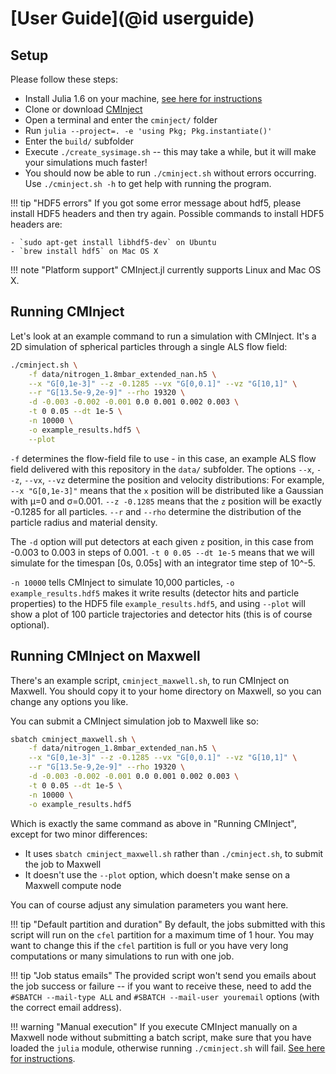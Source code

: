 # [User Guide](@id userguide)

## Setup

Please follow these steps:

- Install Julia 1.6 on your machine, [see here for instructions](https://julialang.org/downloads/)
- Clone or download [CMInject](https://github.com/CFEL-CMI/cminject)
- Open a terminal and enter the `cminject/` folder
- Run `julia --project=. -e 'using Pkg; Pkg.instantiate()'`
- Enter the `build/` subfolder
- Execute `./create_sysimage.sh` -- this may take a while, but it will make your simulations much faster!
- You should now be able to run `./cminject.sh` without errors occurring. Use `./cminject.sh -h` to get help with running the program.

!!! tip "HDF5 errors"
    If you got some error message about hdf5, please install HDF5 headers and then try again.
    Possible commands to install HDF5 headers are:

    - `sudo apt-get install libhdf5-dev` on Ubuntu
    - `brew install hdf5` on Mac OS X

!!! note "Platform support"
    CMInject.jl currently supports Linux and Mac OS X.

## Running CMInject

Let's look at an example command to run a simulation with CMInject. It's a 2D simulation of spherical particles through a single ALS flow field:

```bash
./cminject.sh \
    -f data/nitrogen_1.8mbar_extended_nan.h5 \
    --x "G[0,1e-3]" --z -0.1285 --vx "G[0,0.1]" --vz "G[10,1]" \
    --r "G[13.5e-9,2e-9]" --rho 19320 \
    -d -0.003 -0.002 -0.001 0.0 0.001 0.002 0.003 \
    -t 0 0.05 --dt 1e-5 \
    -n 10000 \
    -o example_results.hdf5 \
    --plot
```

`-f` determines the flow-field file to use - in this case, an example ALS flow field delivered with this repository in the `data/` subfolder. The options `--x`, `--z`, `--vx`, `--vz` determine the position and velocity distributions: For example, `--x "G[0,1e-3]"` means that the `x` position will be distributed like a Gaussian with µ=0 and σ=0.001. `--z -0.1285` means that the `z` position will be exactly -0.1285 for all particles. `--r` and `--rho` determine the distribution of the particle radius and material density.

The `-d` option will put detectors at each given `z` position, in this case from -0.003 to 0.003 in steps of 0.001. `-t 0 0.05 --dt 1e-5` means that we will simulate for the timespan [0s, 0.05s] with an integrator time step of 10^-5.

`-n 10000` tells CMInject to simulate 10,000 particles, `-o example_results.hdf5` makes it write results (detector hits and particle properties) to the HDF5 file `example_results.hdf5`, and using `--plot` will show a plot of 100 particle trajectories and detector hits (this is of course optional).


## Running CMInject on Maxwell

There's an example script, `cminject_maxwell.sh`, to run CMInject on Maxwell. You should copy it to your home directory on Maxwell, so you can change any options you like.

You can submit a CMInject simulation job to Maxwell like so:

```bash
sbatch cminject_maxwell.sh \
    -f data/nitrogen_1.8mbar_extended_nan.h5 \
    --x "G[0,1e-3]" --z -0.1285 --vx "G[0,0.1]" --vz "G[10,1]" \
    --r "G[13.5e-9,2e-9]" --rho 19320 \
    -d -0.003 -0.002 -0.001 0.0 0.001 0.002 0.003 \
    -t 0 0.05 --dt 1e-5 \
    -n 10000 \
    -o example_results.hdf5
```

Which is exactly the same command as above in "Running CMInject", except for two minor differences:

- It uses `sbatch cminject_maxwell.sh` rather than `./cminject.sh`, to submit the job to Maxwell
- It doesn't use the `--plot` option, which doesn't make sense on a Maxwell compute node

You can of course adjust any simulation parameters you want here.

!!! tip "Default partition and duration"
    By default, the jobs submitted with this script will run on the `cfel` partition for a maximum time of 1 hour. You may want to change this if the `cfel` partition is full or you have very long computations or many simulations to run with one job.

!!! tip "Job status emails"
    The provided script won't send you emails about the job success or failure -- if you want to receive these, need to add the `#SBATCH --mail-type ALL` and `#SBATCH --mail-user youremail` options (with the correct email address).

!!! warning "Manual execution"
    If you execute CMInject manually on a Maxwell node without submitting a batch script, make sure that you have loaded the `julia` module, otherwise running `./cminject.sh` will fail. [See here for instructions](https://confluence.desy.de/display/IS/2020/06/24/Julia+on+Maxwell).
